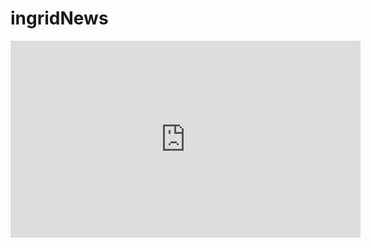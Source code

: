 # ingridNews

<iframe width="560" height="315" src="https://www.youtube.com/embed/NzBU4Am_u_A" frameborder="0" allow="accelerometer; autoplay; encrypted-media; gyroscope; picture-in-picture" allowfullscreen></iframe>
